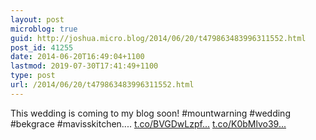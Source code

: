 ```yaml
---
layout: post
microblog: true
guid: http://joshua.micro.blog/2014/06/20/t479863483996311552.html
post_id: 41255
date: 2014-06-20T16:49:04+1100
lastmod: 2019-07-30T17:41:49+1100
type: post
url: /2014/06/20/t479863483996311552.html
---
```

This wedding is coming to my blog soon! #mountwarning #wedding #bekgrace #mavisskitchen.... [t.co/BVGDwLzpf...](http://t.co/BVGDwLzpfA) [t.co/K0bMlvo39...](http://t.co/K0bMlvo399)
